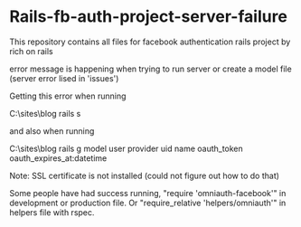 # Rails-fb-auth-project-server-failure

This repository contains all files for facebook authentication rails project by rich on rails

error message is happening when trying to run server or create a model file (server error lised in 'issues')

Getting this error when running 

C:\sites\blog rails s

and also when running

C:\sites\blog rails g model user provider uid name oauth_token oauth_expires_at:datetime

Note: SSL certificate is not installed (could not figure out how to do that)

Some people have had success running, "require 'omniauth-facebook'" in development or production file. Or "require_relative 'helpers/omniauth'" in helpers file with rspec.
